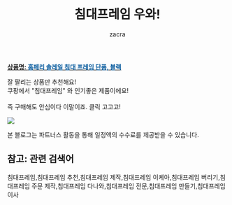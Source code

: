 ﻿---
layout: post
title:  "침대프레임 우와!"
author: zacra
categories: [ 아이템 ]
tags: [침대프레임,침대프레임 추천,침대프레임 제작,침대프레임 이케아,침대프레임 버리기,침대프레임 주문 제작,침대프레임 다나와,침대프레임 전문,침대프레임 만들기,침대프레임 이사]
image: https://static.coupangcdn.com/image/retail/images/2019/08/19/11/3/75db0957-03f3-4bff-9f59-dd342ab2fb79.jpg 
description: "쿠팡에서 침대프레임 관련 상품으로 가장 잘팔리는 제품 중 하나라는 사실!!."
rating: 4.5
---

<a href="https://link.coupang.com/re/AFFSDP?lptag=AF8407795&pageKey=282800040&itemId=897674040&vendorItemId=5267810899&traceid=V0-153-0bec667a3162db16"><b>상품명: <font color='#01579B'>홈페리 솔레일 침대 프레임 단품, 블랙</font></b></a>

잘 팔리는 상품만 추천해요!<br/>
쿠팡에서 "침대프레임" 와 인기좋은 제품이에요!<br/><br/>
즉 구매해도 안심이다 이말이죠. 클릭 고고고! <br/>



<a href="https://link.coupang.com/re/AFFSDP?lptag=AF8407795&pageKey=282800040&itemId=897674040&vendorItemId=5267810899&traceid=V0-153-0bec667a3162db16"><img src="https://thumbnail7.coupangcdn.com/thumbnails/remote/q89/image/retail/images/2019/08/21/11/0/fdea28fe-e93b-401d-a413-9dba73207f05.jpg"></a> 

본 블로그는 파트너스 활동을 통해 일정액의 수수료를 제공받을 수 있습니다.

## 참고: 관련 검색어    
침대프레임,침대프레임 추천,침대프레임 제작,침대프레임 이케아,침대프레임 버리기,침대프레임 주문 제작,침대프레임 다나와,침대프레임 전문,침대프레임 만들기,침대프레임 이사